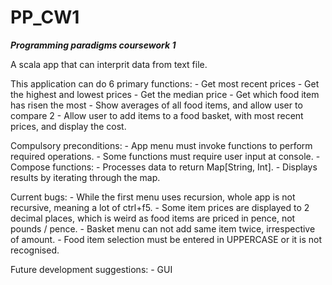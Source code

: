 # PP_CW1
***Programming paradigms coursework 1***

A scala app that can interprit data from text file. 

This application can do 6 primary functions:
	- Get most recent prices
 	- Get the highest and lowest prices
	- Get the median price
 	- Get which food item has risen the most
	- Show averages of all food items, and allow user to compare 2
 	- Allow user to add items to a food basket, with most recent prices, and display the cost. 

 Compulsory preconditions:
 	- App menu must invoke functions to perform required operations.
	- Some functions must require user input at console.
 	- Compose functions: 
		- Processes data to return Map[String, Int]. 
		- Displays results by iterating through the map.

 Current bugs:
 	- While the first menu uses recursion, whole app is not recursive, meaning a lot of ctrl+f5.
	- Some item prices are displayed to 2 decimal places, which is weird as food items are priced in pence, not pounds / pence.
 	- Basket menu can not add same item twice, irrespective of amount. 
	- Food item selection must be entered in UPPERCASE or it is not recognised. 

 Future development suggestions:
 	- GUI 
	
